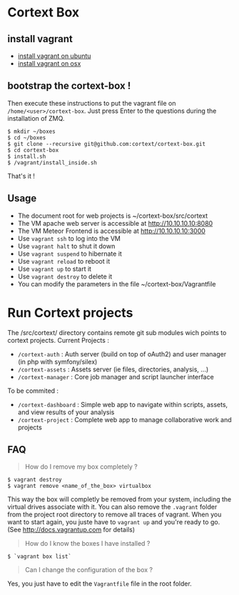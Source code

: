 Cortext Box
===========

## install vagrant

- [install vagrant on ubuntu](https://github.com/cortext/cortext-box/wiki/vagrant:-installation-on-ubuntu)
- [install vagrant on osx]()

## bootstrap the cortext-box !

Then execute these instructions to put the vagrant file on `/home/<user>/cortext-box`. Just press Enter to the questions during the installation of ZMQ.

    $ mkdir ~/boxes
    $ cd ~/boxes
    $ git clone --recursive git@github.com:cortext/cortext-box.git
    $ cd cortext-box
    $ install.sh
    $ /vagrant/install_inside.sh 

That's it !

Usage
-----

  * The document root for web projects is  ~/cortext-box/src/cortext
  * The VM apache web server is accessible at http://10.10.10.10:8080
  * The VM Meteor Frontend is accessible at http://10.10.10.10:3000
  * Use `vagrant ssh` to log into the VM
  * Use `vagrant halt` to shut it down
  * Use `vagrant suspend` to hibernate it
  * Use `vagrant reload` to reboot it
  * Use `vagrant up` to start it
  * Use `vagrant destroy` to delete it
  * You can modify the parameters in the file ~/cortext-box/Vagrantfile

# Run Cortext projects

The /src/cortext/ directory contains remote git sub modules wich points to cortext projects.
Current Projects :
  * `/cortext-auth` : Auth server (build on top of oAuth2) and user manager (in php with symfony/silex)
  * `/cortext-assets` :  Assets server (ie files, directories, analysis, ...)
  * `/cortext-manager` : Core job manager and script launcher interface

To be commited :
  * `/cortext-dashboard` : Simple web app to navigate within scripts, assets, and view results of your analysis
  * `/cortext-project` : Complete web app to manage collaborative work and projects

FAQ 
---

> How do I remove my box completely ?

    $ vagrant destroy
    $ vagrant remove <name_of_the_box> virtualbox

This way the box will completly be removed from your system, including the virtual drives associate with it.
You can also remove the `.vagrant` folder from the project root directory to remove all traces of vagrant. 
When you want to start again, you juste have to `vagrant up` and you're ready to go. (See http://docs.vagrantup.com for details)

> How do I know the boxes I have installed ?

    $ `vagrant box list`

> Can I change the configuration of the box ?

Yes, you just have to edit the `Vagrantfile` file in the root folder.


